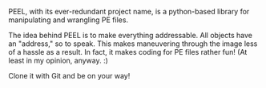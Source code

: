 PEEL, with its ever-redundant project name, is a python-based library for manipulating and wrangling PE files.

The idea behind PEEL is to make everything addressable. All objects have an "address," so to speak. This makes maneuvering through the image less of a hassle as a result. In fact, it makes coding for PE files rather fun! (At least in my opinion, anyway. :)

Clone it with Git and be on your way!